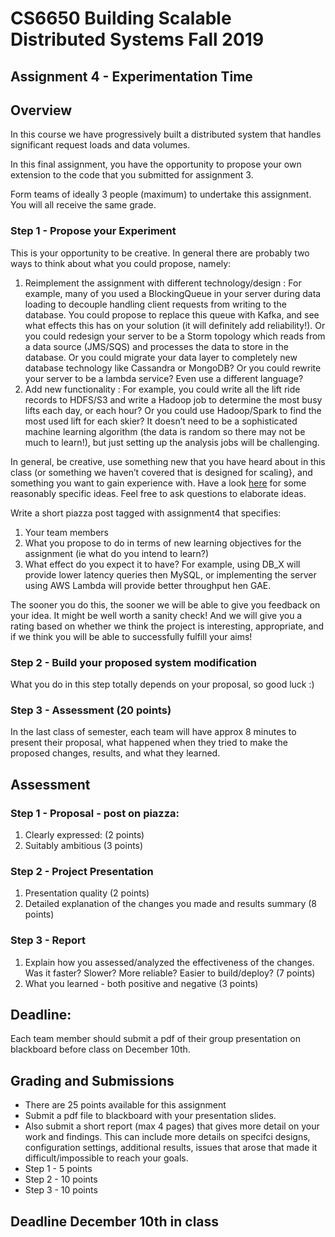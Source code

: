 # CS6650 Building Scalable Distributed Systems Fall 2019

## Assignment 4 - Experimentation Time

## Overview
In this course we have progressively built a distributed system that handles significant request loads and data volumes.

In this final assignment, you have the opportunity to propose your own extension to the code that you submitted for assignment 3.

Form teams of ideally 3 people (maximum) to undertake this assignment. You will all receive the same grade.

### Step 1 - Propose your Experiment
This is your opportunity to be creative. In general there are probably two ways to think about
what you could propose, namely:

1. Reimplement the assignment with different technology/design : For example, many
of you used a BlockingQueue in your server during data loading to decouple handling
client requests from writing to the database. You could propose to replace this queue
with Kafka, and see what effects this has on your solution (it will definitely add
reliability!). Or you could redesign your server to be a Storm topology which reads from a
data source (JMS/SQS) and processes the data to store in the database. Or you could
migrate your data layer to completely new database technology like Cassandra or
MongoDB? Or you could rewrite your server to be a lambda service? Even use a
different language?
2. Add new functionality : For example, you could write all the lift ride records to HDFS/S3 and
write a Hadoop job to determine the most busy lifts each day, or each hour? Or you
could use Hadoop/Spark to find the most used lift for each skier? It doesn’t need to be a
sophisticated machine learning algorithm (the data is random so there may not be much
to learn!), but just setting up the analysis jobs will be challenging.

In general, be creative, use something new that you have heard about in this class (or something
we haven’t covered that is designed for scaling}, and something you want to gain experience with. Have a look [here](https://gortonator.github.io/bsds-6650/assignments-2019/Assignment-4-ideas) for some reasonably specific ideas. Feel free to ask questions to elaborate ideas.

Write a short piazza post tagged with assignment4 that specifies:
1. Your team members
1. What you propose to do in terms of new learning objectives for the assignment (ie what do you intend to learn?)
1. What effect do you expect it to have? For example, using DB_X will provide lower latency queries then MySQL, or implementing the server using AWS Lambda will provide better throughput hen GAE.

The sooner you do this, the sooner we will be able to give you feedback on your idea. It might be well worth a sanity check! And we will give you a rating based on whether we think the project is interesting, appropriate, and if we think you will be able to successfully fulfill your aims!

### Step 2 - Build your proposed system modification
What you do in this step totally depends on your proposal, so good luck :)

### Step 3 - Assessment (20 points)
In the last class of semester, each team will have approx 8 minutes to present their proposal,
what happened when they tried to make the proposed changes, results, and what they learned.

## Assessment
### Step 1 - Proposal - post on piazza:
1. Clearly expressed: (2 points)
1. Suitably ambitious (3 points)
### Step 2 - Project Presentation
1. Presentation quality (2 points)
1. Detailed explanation of the changes you made and results summary (8 points)
### Step 3 - Report
1. Explain how you assessed/analyzed the effectiveness of the changes. Was it faster? Slower? More reliable? Easier to build/deploy? (7 points)
1. What you learned - both positive and negative (3 points)

## Deadline:
Each team member should submit a pdf of their group presentation on blackboard before class on December 10th.

## Grading and Submissions
- There are 25 points available for this assignment
- Submit a pdf file to blackboard with your presentation slides.
- Also submit a short report (max 4 pages) that gives more detail on your work and findings. This can include more details on specifci designs, configuration settings, additional results, issues that arose that made it difficult/impossible to reach your goals. 
- Step 1 - 5 points
- Step 2 - 10 points
- Step 3 - 10 points

## Deadline December 10th in class
